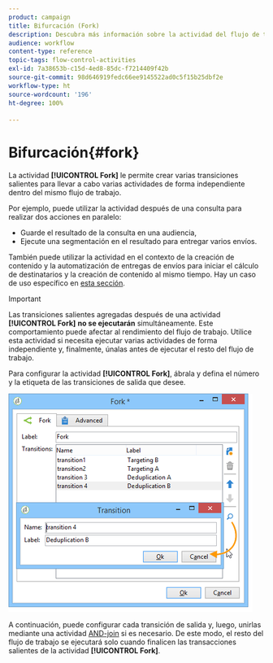 ```yaml
---
product: campaign
title: Bifurcación (Fork)
description: Descubra más información sobre la actividad del flujo de trabajo Bifurcación (fork)
audience: workflow
content-type: reference
topic-tags: flow-control-activities
exl-id: 7a38653b-c15d-4ed8-85dc-f7214409f42b
source-git-commit: 98d646919fedc66ee9145522ad0c5f15b25dbf2e
workflow-type: ht
source-wordcount: '196'
ht-degree: 100%

---
```


# Bifurcación{#fork}

La actividad **[!UICONTROL Fork]** le permite crear varias transiciones salientes para llevar a cabo varias actividades de forma independiente dentro del mismo flujo de trabajo.

Por ejemplo, puede utilizar la actividad después de una consulta para realizar dos acciones en paralelo:

* Guarde el resultado de la consulta en una audiencia,
* Ejecute una segmentación en el resultado para entregar varios envíos.

También puede utilizar la actividad en el contexto de la creación de contenido y la automatización de entregas de envíos para iniciar el cálculo de destinatarios y la creación de contenido al mismo tiempo. Hay un caso de uso específico en [esta sección](../../delivery/using/automating-via-workflows.md#creating-the-delivery-and-its-content).

>[!IMPORTANT]
>
>Las transiciones salientes agregadas después de una actividad **[!UICONTROL Fork]** **no se ejecutarán** simultáneamente. Este comportamiento puede afectar al rendimiento del flujo de trabajo. Utilice esta actividad si necesita ejecutar varias actividades de forma independiente y, finalmente, únalas antes de ejecutar el resto del flujo de trabajo.

Para configurar la actividad **[!UICONTROL Fork]**, ábrala y defina el número y la etiqueta de las transiciones de salida que desee.

![](assets/s_user_segmentation_fork.png)

A continuación, puede configurar cada transición de salida y, luego, unirlas mediante una actividad [AND-join](../../workflow/using/and-join.md) si es necesario. De este modo, el resto del flujo de trabajo se ejecutará solo cuando finalicen las transacciones salientes de la actividad **[!UICONTROL Fork]**.
